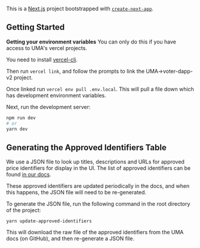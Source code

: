 This is a [Next.js](https://nextjs.org/) project bootstrapped with [`create-next-app`](https://github.com/vercel/next.js/tree/canary/packages/create-next-app).

## Getting Started

**Getting your environment variables**
You can only do this if you have access to UMA's vercel projects.

You need to install [vercel-cli](https://vercel.com/docs/cli).

Then run `vercel link`, and follow the prompts to link the UMA->voter-dapp-v2 project.

Once linked run `vercel env pull .env.local`. This will pull a file down which has development environment variables.

Next, run the development server:

```bash
npm run dev
# or
yarn dev
```

## Generating the Approved Identifiers Table

We use a JSON file to look up titles, descriptions and URLs for approved price identifiers for display in the UI. The list of approved identifiers can be found [in our docs](https://docs.umaproject.org/resources/approved-price-identifiers). 

These approved identifiers are updated periodically in the docs, and when this happens, the JSON file will need to be re-generated.

To generate the JSON file, run the following command in the root directory of the project:

`yarn update-approved-identifiers`

This will download the raw file of the approved identifiers from the UMA docs (on GitHub), and then re-generate a JSON file.
